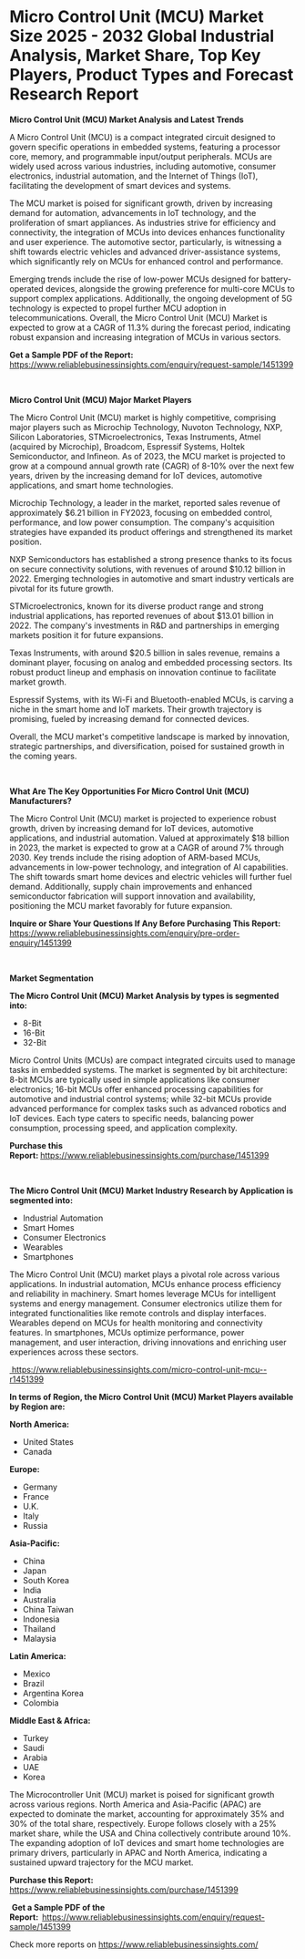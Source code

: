 <p><h1>Micro Control Unit (MCU) Market Size 2025 - 2032 Global Industrial Analysis, Market Share, Top Key Players, Product Types and Forecast Research Report</h1></p><p><strong>Micro Control Unit (MCU) Market Analysis and Latest Trends</strong></p>
<p><p>A Micro Control Unit (MCU) is a compact integrated circuit designed to govern specific operations in embedded systems, featuring a processor core, memory, and programmable input/output peripherals. MCUs are widely used across various industries, including automotive, consumer electronics, industrial automation, and the Internet of Things (IoT), facilitating the development of smart devices and systems.</p><p>The MCU market is poised for significant growth, driven by increasing demand for automation, advancements in IoT technology, and the proliferation of smart appliances. As industries strive for efficiency and connectivity, the integration of MCUs into devices enhances functionality and user experience. The automotive sector, particularly, is witnessing a shift towards electric vehicles and advanced driver-assistance systems, which significantly rely on MCUs for enhanced control and performance.</p><p>Emerging trends include the rise of low-power MCUs designed for battery-operated devices, alongside the growing preference for multi-core MCUs to support complex applications. Additionally, the ongoing development of 5G technology is expected to propel further MCU adoption in telecommunications. Overall, the Micro Control Unit (MCU) Market is expected to grow at a CAGR of 11.3% during the forecast period, indicating robust expansion and increasing integration of MCUs in various sectors.</p></p>
<p><strong>Get a Sample PDF of the Report:&nbsp;</strong> <a href="https://www.reliablebusinessinsights.com/enquiry/request-sample/1451399?utm_campaign=2207&utm_medium=2&utm_source=Github&utm_content=ia&utm_term=13022025&utm_id=micro-control-unit-mcu">https://www.reliablebusinessinsights.com/enquiry/request-sample/1451399</a></p>
<p>&nbsp;</p>
<p><strong>Micro Control Unit (MCU) Major Market Players</strong></p>
<p><p>The Micro Control Unit (MCU) market is highly competitive, comprising major players such as Microchip Technology, Nuvoton Technology, NXP, Silicon Laboratories, STMicroelectronics, Texas Instruments, Atmel (acquired by Microchip), Broadcom, Espressif Systems, Holtek Semiconductor, and Infineon. As of 2023, the MCU market is projected to grow at a compound annual growth rate (CAGR) of 8-10% over the next few years, driven by the increasing demand for IoT devices, automotive applications, and smart home technologies.</p><p>Microchip Technology, a leader in the market, reported sales revenue of approximately $6.21 billion in FY2023, focusing on embedded control, performance, and low power consumption. The company's acquisition strategies have expanded its product offerings and strengthened its market position.</p><p>NXP Semiconductors has established a strong presence thanks to its focus on secure connectivity solutions, with revenues of around $10.12 billion in 2022. Emerging technologies in automotive and smart industry verticals are pivotal for its future growth.</p><p>STMicroelectronics, known for its diverse product range and strong industrial applications, has reported revenues of about $13.01 billion in 2022. The company's investments in R&D and partnerships in emerging markets position it for future expansions.</p><p>Texas Instruments, with around $20.5 billion in sales revenue, remains a dominant player, focusing on analog and embedded processing sectors. Its robust product lineup and emphasis on innovation continue to facilitate market growth.</p><p>Espressif Systems, with its Wi-Fi and Bluetooth-enabled MCUs, is carving a niche in the smart home and IoT markets. Their growth trajectory is promising, fueled by increasing demand for connected devices.</p><p>Overall, the MCU market's competitive landscape is marked by innovation, strategic partnerships, and diversification, poised for sustained growth in the coming years.</p></p>
<p>&nbsp;</p>
<p><strong>What Are The Key Opportunities For Micro Control Unit (MCU) Manufacturers?</strong></p>
<p><p>The Micro Control Unit (MCU) market is projected to experience robust growth, driven by increasing demand for IoT devices, automotive applications, and industrial automation. Valued at approximately $18 billion in 2023, the market is expected to grow at a CAGR of around 7% through 2030. Key trends include the rising adoption of ARM-based MCUs, advancements in low-power technology, and integration of AI capabilities. The shift towards smart home devices and electric vehicles will further fuel demand. Additionally, supply chain improvements and enhanced semiconductor fabrication will support innovation and availability, positioning the MCU market favorably for future expansion.</p></p>
<p><strong>Inquire or Share Your Questions If Any Before Purchasing This Report:</strong> <a href="https://www.reliablebusinessinsights.com/enquiry/pre-order-enquiry/1451399?utm_campaign=2207&utm_medium=2&utm_source=Github&utm_content=ia&utm_term=13022025&utm_id=micro-control-unit-mcu">https://www.reliablebusinessinsights.com/enquiry/pre-order-enquiry/1451399</a></p>
<p>&nbsp;</p>
<p><strong>Market Segmentation</strong></p>
<p><strong>The Micro Control Unit (MCU) Market Analysis by types is segmented into:</strong></p>
<p><ul><li>8-Bit</li><li>16-Bit</li><li>32-Bit</li></ul></p>
<p><p>Micro Control Units (MCUs) are compact integrated circuits used to manage tasks in embedded systems. The market is segmented by bit architecture: 8-bit MCUs are typically used in simple applications like consumer electronics; 16-bit MCUs offer enhanced processing capabilities for automotive and industrial control systems; while 32-bit MCUs provide advanced performance for complex tasks such as advanced robotics and IoT devices. Each type caters to specific needs, balancing power consumption, processing speed, and application complexity.</p></p>
<p><strong>Purchase this Report:&nbsp;</strong><a href="https://www.reliablebusinessinsights.com/purchase/1451399?utm_campaign=2207&utm_medium=2&utm_source=Github&utm_content=ia&utm_term=13022025&utm_id=micro-control-unit-mcu">https://www.reliablebusinessinsights.com/purchase/1451399</a></p>
<p>&nbsp;</p>
<p><strong>The Micro Control Unit (MCU) Market Industry Research by Application is segmented into:</strong></p>
<p><ul><li>Industrial Automation</li><li>Smart Homes</li><li>Consumer Electronics</li><li>Wearables</li><li>Smartphones</li></ul></p>
<p><p>The Micro Control Unit (MCU) market plays a pivotal role across various applications. In industrial automation, MCUs enhance process efficiency and reliability in machinery. Smart homes leverage MCUs for intelligent systems and energy management. Consumer electronics utilize them for integrated functionalities like remote controls and display interfaces. Wearables depend on MCUs for health monitoring and connectivity features. In smartphones, MCUs optimize performance, power management, and user interaction, driving innovations and enriching user experiences across these sectors.</p></p>
<p><a href="https://www.reliablebusinessinsights.com/micro-control-unit-mcu--r1451399?utm_campaign=2207&utm_medium=2&utm_source=Github&utm_content=ia&utm_term=13022025&utm_id=micro-control-unit-mcu">&nbsp;https://www.reliablebusinessinsights.com/micro-control-unit-mcu--r1451399</a></p>
<p><strong>In terms of Region, the Micro Control Unit (MCU) Market Players available by Region are:</strong></p>
<p>
    <p> <strong> North America: </strong>
        <ul>
            <li>United States</li>
            <li>Canada</li>
        </ul>
        </p> 
    <p> <strong> Europe: </strong>
        <ul>
            <li>Germany</li>
            <li>France</li>
            <li>U.K.</li>
            <li>Italy</li>
            <li>Russia</li>
        </ul>
        </p> 
    <p> <strong> Asia-Pacific: </strong>
        <ul>
            <li>China</li>
            <li>Japan</li>
            <li>South Korea</li>
            <li>India</li>
            <li>Australia</li>
            <li>China Taiwan</li>
            <li>Indonesia</li>
            <li>Thailand</li>
            <li>Malaysia</li>
        </ul>
        </p> 
    <p> <strong> Latin America: </strong>
        <ul>
            <li>Mexico</li>
            <li>Brazil</li>
            <li>Argentina Korea</li>
            <li>Colombia</li>
        </ul>
        </p> 
    <p> <strong> Middle East & Africa: </strong>
        <ul>
            <li>Turkey</li>
            <li>Saudi</li>
            <li>Arabia</li>
            <li>UAE</li>
            <li>Korea</li>
        </ul>
    </p>
    </p>
<p><p>The Microcontroller Unit (MCU) market is poised for significant growth across various regions. North America and Asia-Pacific (APAC) are expected to dominate the market, accounting for approximately 35% and 30% of the total share, respectively. Europe follows closely with a 25% market share, while the USA and China collectively contribute around 10%. The expanding adoption of IoT devices and smart home technologies are primary drivers, particularly in APAC and North America, indicating a sustained upward trajectory for the MCU market.</p></p>
<p><strong>Purchase this Report: </strong><a href="https://www.reliablebusinessinsights.com/purchase/1451399?utm_campaign=2207&utm_medium=2&utm_source=Github&utm_content=ia&utm_term=13022025&utm_id=micro-control-unit-mcu">https://www.reliablebusinessinsights.com/purchase/1451399</a></p>
<p>&nbsp;<strong>Get a Sample PDF of the Report:&nbsp;&nbsp;</strong><a href="https://www.reliablebusinessinsights.com/enquiry/request-sample/1451399?utm_campaign=2207&utm_medium=2&utm_source=Github&utm_content=ia&utm_term=13022025&utm_id=micro-control-unit-mcu">https://www.reliablebusinessinsights.com/enquiry/request-sample/1451399</a></p>
<p><strong></strong></p>
<p>Check more reports on <a href="https://www.reliablebusinessinsights.com/?utm_campaign=2207&utm_medium=2&utm_source=Github&utm_content=ia&utm_term=13022025&utm_id=micro-control-unit-mcu">https://www.reliablebusinessinsights.com/</a></p>